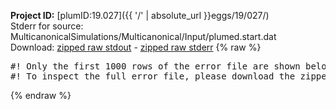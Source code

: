 **Project ID:** [plumID:19.027]({{ '/' | absolute_url }}eggs/19/027/)  
Stderr for source:  MulticanonicalSimulations/Multicanonical/Input/plumed.start.dat   
Download: [zipped raw stdout](plumed.start.dat.plumed.stdout.txt.zip) - [zipped raw stderr](plumed.start.dat.plumed.stderr.txt.zip) 
{% raw %}
<pre>
#! Only the first 1000 rows of the error file are shown below
#! To inspect the full error file, please download the zipped raw stderr file above
</pre>
{% endraw %}
